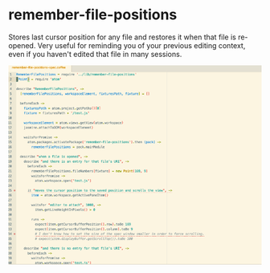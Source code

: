 # remember-file-positions

Stores last cursor position for any file and restores it when that file is re-opened. Very useful for reminding you of your previous editing context, even if you haven't edited that file in many sessions.

![gif](https://raw.githubusercontent.com/tmunro/tmunro/324cd3fd26dfc0520af4ead024f6a7d5c99ae3e6/img/remember-file-positions-readme.gif)
